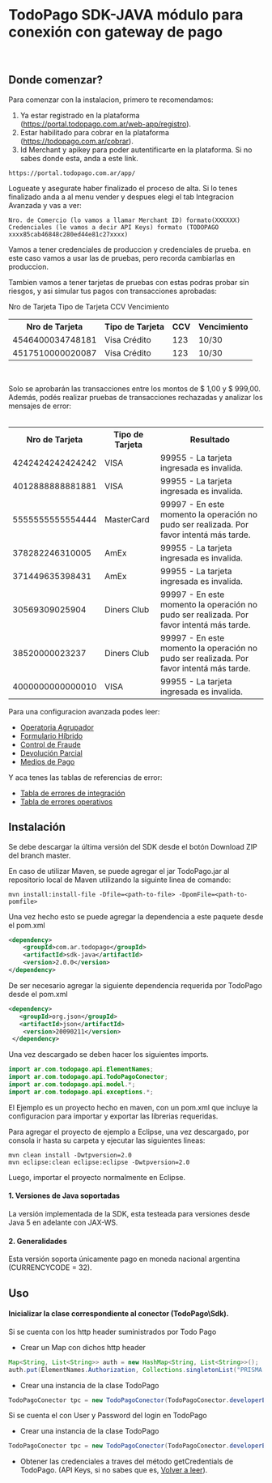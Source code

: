 # TodoPago SDK-JAVA módulo para conexión con gateway de pago
<br>

## Donde comenzar?

<a name="merchant"></a>
Para comenzar con la instalacion, primero te recomendamos:

1. Ya estar registrado en la plataforma (https://portal.todopago.com.ar/web-app/registro).
2. Estar habilitado para cobrar en la plataforma (https://todopago.com.ar/cobrar).
3. Id Merchant y apikey para poder autentificarte en la plataforma. Si no sabes donde esta, anda a este link.
```
https://portal.todopago.com.ar/app/ 
```
Logueate y asegurate haber finalizado el proceso de alta. Si lo tenes finalizado anda a al menu vender y despues elegi el tab Integracion Avanzada y vas a ver:
```
Nro. de Comercio (lo vamos a llamar Merchant ID) formato(XXXXXX)
Credenciales (le vamos a decir API Keys) formato (TODOPAGO xxxx85cab46848c280ed44e81c27xxxx)
```

Vamos a tener credenciales de produccion y credenciales de prueba. en este caso vamos a usar las de pruebas, pero recorda cambiarlas en produccion.

<a name="tarjetas"></a>


Tambien vamos a tener tarjetas de pruebas con estas podras probar sin riesgos, y asi simular tus pagos con transacciones aprobadas: 
 
Nro de Tarjeta      Tipo de Tarjeta     CCV     Vencimiento
<table>
<tr><th>Nro de Tarjeta</th><th>Tipo de Tarjeta</th><th>CCV</th><th>Vencimiento</th></tr>
<tr><td>4546400034748181</td><td>Visa Crédito</td><td>123</td><td>10/30</td></tr>
<tr><td>4517510000020087</td><td>Visa Crédito</td><td>123</td><td>10/30</td></tr>
</table><br>


 Solo se aprobarán las transacciones entre los montos de $ 1,00 y $ 999,00. Además, podés realizar pruebas de transacciones rechazadas y analizar los mensajes de error:
<br><br>
 

 
<table>
<tr><th>Nro de Tarjeta</th><th>Tipo de Tarjeta</th><th>Resultado</th></tr>
<tr><td>4242424242424242</td><td>VISA</td><td>99955 - La tarjeta ingresada es invalida.</td></tr>
<tr><td>4012888888881881</td><td>VISA</td><td>99955 - La tarjeta ingresada es invalida.</td></tr>
<tr><td>5555555555554444</td><td>MasterCard</td><td>99997 - En este momento la operación no pudo ser realizada. Por favor intentá más tarde.</td></tr>
<tr><td>378282246310005</td><td>AmEx</td><td>99955 - La tarjeta ingresada es invalida.</td></tr>
<tr><td>371449635398431</td><td>AmEx</td><td>99955 - La tarjeta ingresada es invalida.</td></tr>
<tr><td>30569309025904</td><td>Diners Club </td><td>99997 - En este momento la operación no pudo ser realizada. Por favor intentá más tarde.</td></tr>
<tr><td>38520000023237</td><td>Diners Club </td><td>99997 - En este momento la operación no pudo ser realizada. Por favor intentá más tarde.</td></tr>
<tr><td>4000000000000010</td><td>VISA</td><td>99955 - La tarjeta ingresada es invalida.</td></tr>
</table>


Para una configuracion avanzada podes leer:<br>
*  [Operatoria Agrupador](../main/advanced_options/Operatoria_Agrupador.md)<br> 
*  [Formulario Híbrido](../main/advanced_options/Formulario_Híbrido.md)<br>
*  [Control de Fraude](../main/advanced_options/Control_Fraude.md)<br>
*  [Devolución Parcial](../main/advanced_options/Devolución_Parcial.md)<br>
*  [Medios de Pago](../main/advanced_options/Medios_Pago.md)<br>



Y aca tenes las tablas de referencias de error:<br>
* [Tabla de errores de integración](../main/tables/errores_integración.md)
* [Tabla de errores operativos](../main/tables/errores_operativos.md)


## Instalación 
Se debe descargar la última versión del SDK desde el botón Download ZIP del branch master.

En caso de utilizar Maven, se puede agregar el jar TodoPago.jar al repositorio local de Maven utilizando la siguinte linea de comando:
```
mvn install:install-file -Dfile=<path-to-file> -DpomFile=<path-to-pomfile>
``` 

Una vez hecho esto se puede agregar la dependencia a este paquete desde el pom.xml
```xml
<dependency>
	<groupId>com.ar.todopago</groupId>
	<artifactId>sdk-java</artifactId>
	<version>2.0.0</version>
</dependency>
```
De ser necesario agregar la siguiente dependencia requerida por TodoPago desde el pom.xml
 ```xml
 <dependency>
    <groupId>org.json</groupId>
    <artifactId>json</artifactId>
     <version>20090211</version>
  </dependency>
```

Una vez descargado se deben hacer los siguientes imports.
```java
import ar.com.todopago.api.ElementNames;
import ar.com.todopago.api.TodoPagoConector;
import ar.com.todopago.api.model.*;
import ar.com.todopago.api.exceptions.*;
```

El Ejemplo es un proyecto hecho en maven, con un pom.xml que incluye la configuracion para importar y exportar las librerias requeridas.

Para agregar el proyecto de ejemplo a Eclipse, una vez descargado, por consola ir hasta su carpeta y ejecutar las siguientes lineas:
```
mvn clean install -Dwtpversion=2.0
mvn eclipse:clean eclipse:eclipse -Dwtpversion=2.0
```
Luego, importar el proyecto normalmente en Eclipse.

<a name="Versionesdejavasoportadas"></a>   
#### 1. Versiones de Java soportadas
La versi&oacute;n implementada de la SDK, esta testeada para versiones desde Java 5 en adelante con JAX-WS.

<a name="general"></a>
#### 2. Generalidades
Esta versión soporta únicamente pago en moneda nacional argentina (CURRENCYCODE = 32).


<a name="uso"></a>		
## Uso	

<a name="initconector"></a>
#### Inicializar la clase correspondiente al conector (TodoPago\Sdk).

Si se cuenta con los http header suministrados por Todo Pago

- Crear un Map con dichos http header
```java
Map<String, List<String>> auth = new HashMap<String, List<String>>();
auth.put(ElementNames.Authorization, Collections.singletonList("PRISMA f3d8b72c94ab4a06be2ef7c95490f7d3"));
```

- Crear una instancia de la clase TodoPago
```java		
TodoPagoConector tpc = new TodoPagoConector(TodoPagoConector.developerEndpoint, auth);//End Point developer y http_header provisto por TODO PAGO	
```	

Si se cuenta el con User y Password del login en TodoPago

- Crear una instancia de la clase TodoPago
```java		
TodoPagoConector tpc = new TodoPagoConector(TodoPagoConector.developerEndpoint);//End Point developer
```	
- Obtener las credenciales a traves  del m&eacute;todo getCredentials de TodoPago. (API Keys, si no sabes que es,  [Volver a leer](#merchant)).

<br/>
<a name="agrupador"></a>

